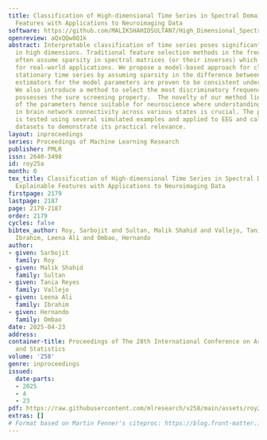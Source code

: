 ```yaml
---
title: Classification of High-dimensional Time Series in Spectral Domain Using Explainable
  Features with Applications to Neuroimaging Data
software: https://github.com/MALIKSHAHIDSULTAN7/High_Dimensional_Spectral_Classification.git
openreview: aQxQQw8Q1k
abstract: Interpretable classification of time series poses significant challenges
  in high dimensions. Traditional feature selection methods in the frequency domain
  often assume sparsity in spectral matrices (or their inverses) which can be restrictive
  for real-world applications. We propose a model-based approach for classifying high-dimensional
  stationary time series by assuming sparsity in the difference between spectra. The
  estimators for the model parameters are proven to be consistent under general conditions.
  We also introduce a method to select the most discriminatory frequencies, and it
  possesses the sure screening property.  The novelty of our method lies in the interpretability
  of the parameters hence suitable for neuroscience where understanding differences
  in brain network connectivity across various states is crucial. The proposed approach
  is tested using several simulated examples and applied to EEG and calcium imaging
  datasets to demonstrate its practical relevance.
layout: inproceedings
series: Proceedings of Machine Learning Research
publisher: PMLR
issn: 2640-3498
id: roy25a
month: 0
tex_title: Classification of High-dimensional Time Series in Spectral Domain Using
  Explainable Features with Applications to Neuroimaging Data
firstpage: 2179
lastpage: 2187
page: 2179-2187
order: 2179
cycles: false
bibtex_author: Roy, Sarbojit and Sultan, Malik Shahid and Vallejo, Tania Reyes and
  Ibrahim, Leena Ali and Ombao, Hernando
author:
- given: Sarbojit
  family: Roy
- given: Malik Shahid
  family: Sultan
- given: Tania Reyes
  family: Vallejo
- given: Leena Ali
  family: Ibrahim
- given: Hernando
  family: Ombao
date: 2025-04-23
address:
container-title: Proceedings of The 28th International Conference on Artificial Intelligence
  and Statistics
volume: '258'
genre: inproceedings
issued:
  date-parts:
  - 2025
  - 4
  - 23
pdf: https://raw.githubusercontent.com/mlresearch/v258/main/assets/roy25a/roy25a.pdf
extras: []
# Format based on Martin Fenner's citeproc: https://blog.front-matter.io/posts/citeproc-yaml-for-bibliographies/
---
```

